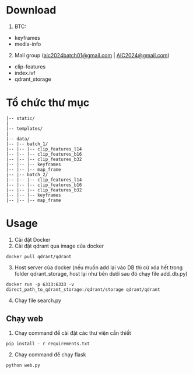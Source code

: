 # Download
1. BTC:
+ keyframes
+ media-info  
2. Mail group (aic2024batch01@gmail.com | AIC2024@gmail.com) 
+ clip-features
+ index.ivf
+ qdrant_storage

# Tổ chức thư mục
```
|-- static/ 
|
|-- templates/
|
|-- data/
|-- |-- batch_1/
|-- |-- |-- clip_features_l14
|-- |-- |-- clip_features_b16
|-- |-- |-- clip_features_b32
|-- |-- |-- keyframes
|-- |-- |-- map_frame
|-- |-- batch_2/
|-- |-- |-- clip_features_l14
|-- |-- |-- clip_features_b16
|-- |-- |-- clip_features_b32
|-- |-- |-- keyframes
|-- |-- |-- map_frame
```

# Usage
1. Cài đặt Docker
2. Cài đặt qdrant qua image của docker
```
docker pull qdrant/qdrant
```
3. Host server của docker  (nếu muốn add lại vào DB thì cứ xóa hết trong folder qdrant_storage, host lại như bên dưới sau đó chạy file add_db.py)
```
docker run -p 6333:6333 -v direct_path_to_qdrant_storage:/qdrant/storage qdrant/qdrant
```
4. Chạy file search.py 

## Chạy web
1. Chạy command để cài đặt các thư viện cần thiết
```
pip install - r requirements.txt
```
2. Chạy command để chạy flask
```
python web.py
```
